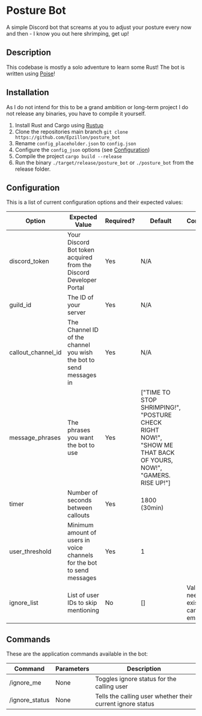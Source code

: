 # Posture Bot

A simple Discord bot that screams at you to adjust your posture every now and then - I know you out here shrimping, get up!

## Description

This codebase is mostly a solo adventure to learn some Rust! The bot is written using [Poise](https://github.com/serenity-rs/poise)!

## Installation

As I do not intend for this to be a grand ambition or long-term project I do not release any binaries, you have to compile it yourself.

1. Install Rust and Cargo using [Rustup](https://rustup.rs/)
2. Clone the repositories main branch `git clone https://github.com/Epzillon/posture_bot`
3. Rename `config_placeholder.json` to `config.json`
4. Configure the `config_json` options (see [Configuration](#configuration))
5. Compile the project `cargo build --release`
6. Run the binary `./target/release/posture_bot` or `./posture_bot` from the release folder.

## <a name="configuration"></a>Configuration

This is a list of current configuration options and their expected values:

|        Option          |  Expected Value  | Required? | Default | Comment |
|------------------------|------------------|-----------|---------|---------|
| discord_token          | Your Discord Bot token acquired from the Discord Developer Portal | Yes | N/A | |
| guild_id               | The ID of your server | Yes | N/A | |
| callout_channel_id     | The Channel ID of the channel you wish the bot to send messages in | Yes | N/A | |
| message_phrases        | The phrases you want the bot to use | Yes | ["TIME TO STOP SHRIMPING!", "POSTURE CHECK RIGHT NOW!", "SHOW ME THAT BACK OF YOURS, NOW!", "GAMERS. RISE UP!"] |
| timer                  | Number of seconds between callouts | Yes | 1800 (30min) | |
| user_threshold         | Minimum amount of users in voice channels for the bot to send messages | Yes | 1 | |
| ignore_list            | List of user IDs to skip mentioning | No | [] | Value still needs to exist but can be empty |

## <a name="commands"></a>Commands

These are the application commands available in the bot:

|    Command     | Parameters |                         Description                        |
|----------------|------------|------------------------------------------------------------|
| /ignore_me     | None       | Toggles ignore status for the calling user                 |
| /ignore_status | None       | Tells the calling user whether their current ignore status |